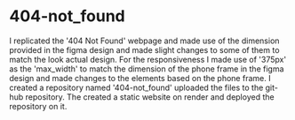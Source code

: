 # 404-not_found
I replicated the '404 Not Found' webpage and made use of the dimension provided in the figma design and made slight changes to some of them to match the look actual design.
For the responsiveness I made use of '375px' as the 'max_width' to match the dimension of the phone frame in the figma design and made changes to the elements based on the phone frame.
I created a repository named '404-not_found' uploaded the files to the git-hub repository.
The created a static website on render and deployed the repository on it.

